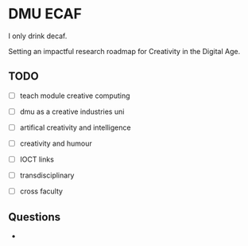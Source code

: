 # DMU ECAF

I only drink decaf.


Setting an impactful research roadmap for Creativity in the Digital Age.


## TODO

- [ ] teach module creative computing
- [ ] dmu as a creative industries uni
- [ ] artifical creativity and intelligence
- [ ] creativity and humour
- [ ] IOCT links
- [ ] transdisciplinary
- [ ] cross faculty


## Questions

- 